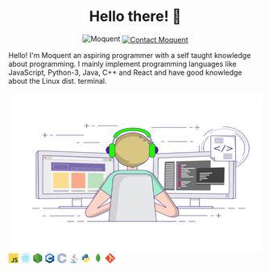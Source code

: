 <h1 align="center">Hello there! 👋</h1>

<p align="center"> <img src="https://github-readme-stats.vercel.app/api?username=Moquent&show_icons=true&theme=gotham" alt="Moquent" />

<a href="https://discord.gg/GtNTAr5EWR">
  <img align="center" alt="Contact Moquent" width="30px" src="https://raw.githubusercontent.com/peterthehan/peterthehan/master/assets/discord.svg" />
</a>

<br />

Hello! I'm Moquent an aspiring programmer with a self taught knowledge about programming. I mainly implement programming languages like JavaScript, Python-3, Java, C++ and React and have good knowledge about the Linux dist. terminal.

<img align="right" alt="GIF" src="https://github.com/Moquent/Moquent/blob/master/coding.gif?raw=true" width="500" height="320" />

<code><img height="20" src="https://raw.githubusercontent.com/devicons/devicon/master/icons/javascript/javascript-original.svg"></code>
<code><img height="20" src="https://raw.githubusercontent.com/devicons/devicon/master/icons/react/react-original.svg"></code>
<code><img height="20" src="https://raw.githubusercontent.com/devicons/devicon/master/icons/nodejs/nodejs-original.svg"></code>
<code><img height="20" src="https://raw.githubusercontent.com/devicons/devicon/master/icons/cplusplus/cplusplus-original.svg"></code>
<code><img height="20" src="https://raw.githubusercontent.com/devicons/devicon/master/icons/c/c-original.svg"></code>
<code><img height="20" src="https://raw.githubusercontent.com/devicons/devicon/master/icons/java/java-original.svg"></code>
<code><img height="20" src="https://raw.githubusercontent.com/devicons/devicon/master/icons/python/python-original.svg"></code>
<code><img height="20" src="https://raw.githubusercontent.com/devicons/devicon/master/icons/mongodb/mongodb-original.svg"></code>
<code><img height="20" src="https://raw.githubusercontent.com/devicons/devicon/master/icons/git/git-original.svg"></code>

<!--END_SECTION:waka-->
